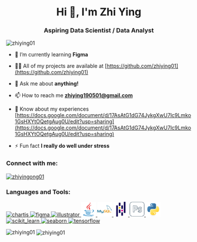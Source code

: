 <h1 align="center">Hi 👋, I'm Zhi Ying</h1>
<h3 align="center">Aspiring Data Scientist / Data Analyst</h3>

<p align="left"> <img src="https://komarev.com/ghpvc/?username=zhiying01&label=Profile%20views&color=0e75b6&style=flat" alt="zhiying01" /> </p>

- 🌱 I’m currently learning **Figma**

- 👨‍💻 All of my projects are available at [https://github.com/zhiying01](https://github.com/zhiying01)

- 💬 Ask me about **anything!**

- 📫 How to reach me **zhiying190501@gmail.com**

- 📄 Know about my experiences [https://docs.google.com/document/d/17AsAtG1dG74JykgXwU7lc9Lmko1GsHXYtOQetgAug0U/edit?usp=sharing](https://docs.google.com/document/d/17AsAtG1dG74JykgXwU7lc9Lmko1GsHXYtOQetgAug0U/edit?usp=sharing)

- ⚡ Fun fact **I really do well under stress**

<h3 align="left">Connect with me:</h3>
<p align="left">
<a href="https://linkedin.com/in/zhiyingong01" target="blank"><img align="center" src="https://raw.githubusercontent.com/rahuldkjain/github-profile-readme-generator/master/src/images/icons/Social/linked-in-alt.svg" alt="zhiyingong01" height="30" width="40" /></a>
</p>

<h3 align="left">Languages and Tools:</h3>
<p align="left"> <a href="https://www.chartjs.org" target="_blank" rel="noreferrer"> <img src="https://www.chartjs.org/media/logo-title.svg" alt="chartjs" width="40" height="40"/> </a> <a href="https://www.figma.com/" target="_blank" rel="noreferrer"> <img src="https://www.vectorlogo.zone/logos/figma/figma-icon.svg" alt="figma" width="40" height="40"/> </a> <a href="https://www.adobe.com/in/products/illustrator.html" target="_blank" rel="noreferrer"> <img src="https://www.vectorlogo.zone/logos/adobe_illustrator/adobe_illustrator-icon.svg" alt="illustrator" width="40" height="40"/> </a> <a href="https://www.java.com" target="_blank" rel="noreferrer"> <img src="https://raw.githubusercontent.com/devicons/devicon/master/icons/java/java-original.svg" alt="java" width="40" height="40"/> </a> <a href="https://www.mysql.com/" target="_blank" rel="noreferrer"> <img src="https://raw.githubusercontent.com/devicons/devicon/master/icons/mysql/mysql-original-wordmark.svg" alt="mysql" width="40" height="40"/> </a> <a href="https://pandas.pydata.org/" target="_blank" rel="noreferrer"> <img src="https://raw.githubusercontent.com/devicons/devicon/2ae2a900d2f041da66e950e4d48052658d850630/icons/pandas/pandas-original.svg" alt="pandas" width="40" height="40"/> </a> <a href="https://www.photoshop.com/en" target="_blank" rel="noreferrer"> <img src="https://raw.githubusercontent.com/devicons/devicon/master/icons/photoshop/photoshop-line.svg" alt="photoshop" width="40" height="40"/> </a> <a href="https://www.python.org" target="_blank" rel="noreferrer"> <img src="https://raw.githubusercontent.com/devicons/devicon/master/icons/python/python-original.svg" alt="python" width="40" height="40"/> </a> <a href="https://scikit-learn.org/" target="_blank" rel="noreferrer"> <img src="https://upload.wikimedia.org/wikipedia/commons/0/05/Scikit_learn_logo_small.svg" alt="scikit_learn" width="40" height="40"/> </a> <a href="https://seaborn.pydata.org/" target="_blank" rel="noreferrer"> <img src="https://seaborn.pydata.org/_images/logo-mark-lightbg.svg" alt="seaborn" width="40" height="40"/> </a> <a href="https://www.tensorflow.org" target="_blank" rel="noreferrer"> <img src="https://www.vectorlogo.zone/logos/tensorflow/tensorflow-icon.svg" alt="tensorflow" width="40" height="40"/> </a> </p>

<p><img align="left" src="https://github-readme-stats.vercel.app/api/top-langs?username=zhiying01&show_icons=true&locale=en&layout=compact" alt="zhiying01" /></p>

<p>&nbsp;<img align="center" src="https://github-readme-stats.vercel.app/api?username=zhiying01&show_icons=true&locale=en" alt="zhiying01" /></p>


<!--
**zhiying01/zhiying01** is a ✨ _special_ ✨ repository because its `README.md` (this file) appears on your GitHub profile.

Here are some ideas to get you started:

- 🔭 I’m currently working on ...
- 🌱 I’m currently learning ...
- 👯 I’m looking to collaborate on ...
- 🤔 I’m looking for help with ...
- 💬 Ask me about ...
- 📫 How to reach me: ...
- 😄 Pronouns: ...
- ⚡ Fun fact: ...
-->
